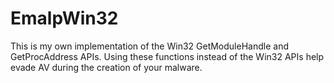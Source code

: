 # EmalpWin32

This is my own implementation of the Win32 GetModuleHandle and GetProcAddress APIs. Using these functions instead of the Win32 APIs help evade AV during the creation of your malware.

